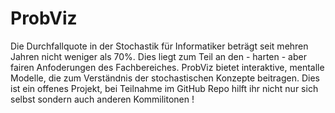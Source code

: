 # ProbViz

Die Durchfallquote in der Stochastik für Informatiker beträgt seit mehren Jahren nicht weniger als 70%. Dies liegt zum Teil an den - harten  - aber fairen Anfoderungen des Fachbereiches. ProbViz bietet interaktive, mentalle Modelle, die zum Verständnis der stochastischen Konzepte beitragen. Dies ist ein offenes Projekt, bei Teilnahme im GitHub Repo hilft ihr nicht nur sich selbst sondern auch anderen Kommilitonen ! 


